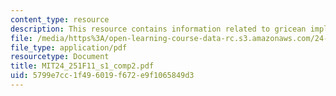 ```yaml
---
content_type: resource
description: This resource contains information related to gricean implicature.
file: /media/https%3A/open-learning-course-data-rc.s3.amazonaws.com/24-251-introduction-to-philosophy-of-language-fall-2011/5799e7cc1f496019f672e9f1065849d3_MIT24_251F11_s1_comp2.pdf
file_type: application/pdf
resourcetype: Document
title: MIT24_251F11_s1_comp2.pdf
uid: 5799e7cc-1f49-6019-f672-e9f1065849d3
---
```

